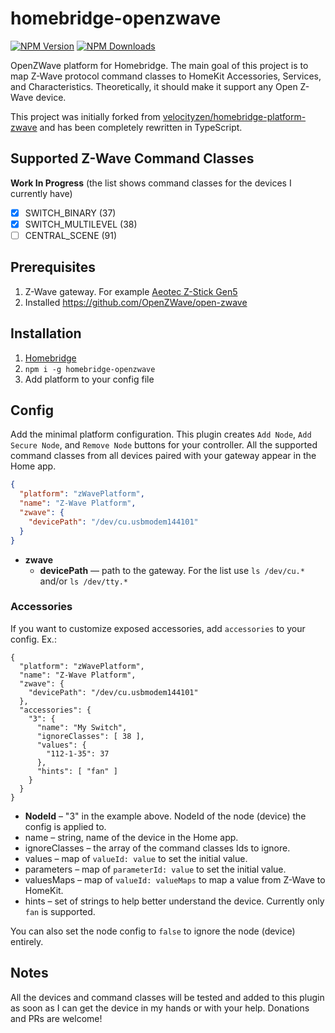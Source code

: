# homebridge-openzwave

[![NPM Version](https://img.shields.io/npm/v/homebridge-openzwave.svg?style=flat-square)](https://www.npmjs.com/package/homebridge-openzwave)
[![NPM Downloads](https://img.shields.io/npm/dt/homebridge-openzwave.svg?style=flat-square)](https://www.npmjs.com/package/homebridge-openzwave)

OpenZWave platform for Homebridge. The main goal of this project is to map Z-Wave protocol command classes to HomeKit Accessories, Services, and Characteristics. Theoretically, it should make it support any Open Z-Wave device.

This project was initially forked from [velocityzen/homebridge-platform-zwave](https://github.com/velocityzen/homebridge-platform-zwave) and has been completely rewritten in TypeScript.

## Supported Z-Wave Command Classes

__Work In Progress__ (the list shows command classes for the devices I currently have)

- [x] SWITCH_BINARY (37)
- [x] SWITCH_MULTILEVEL (38)
- [ ] CENTRAL_SCENE (91)

## Prerequisites

1. Z-Wave gateway. For example [Aeotec Z-Stick Gen5](https://aeotec.com/z-wave-usb-stick)
2. Installed https://github.com/OpenZWave/open-zwave

## Installation

1. [Homebridge](https://github.com/nfarina/homebridge)
2. `npm i -g homebridge-openzwave`
3. Add platform to your config file

## Config

Add the minimal platform configuration. This plugin creates `Add Node`, `Add Secure Node`, and `Remove Node` buttons for your controller. All the supported command classes from all devices paired with your gateway appear in the Home app.

```json
{
  "platform": "zWavePlatform",
  "name": "Z-Wave Platform",
  "zwave": {
    "devicePath": "/dev/cu.usbmodem144101"
  }
}
```

* __zwave__
  * __devicePath__ — path to the gateway. For the list use `ls /dev/cu.*` and/or `ls /dev/tty.*`

### Accessories

If you want to customize exposed accessories, add `accessories` to your config. Ex.:

```
{
  "platform": "zWavePlatform",
  "name": "Z-Wave Platform",
  "zwave": {
    "devicePath": "/dev/cu.usbmodem144101"
  },
  "accessories": {
    "3": {
      "name": "My Switch",
      "ignoreClasses": [ 38 ],
      "values": {
        "112-1-35": 37
      },
      "hints": [ "fan" ]
    }
  }
}
```

- __NodeId__ – "3" in the example above. NodeId of the node (device) the config is applied to.
- name – string, name of the device in the Home app.
- ignoreClasses – the array of the command classes Ids to ignore.
- values – map of `valueId: value` to set the initial value.
- parameters – map of `parameterId: value` to set the initial value.
- valuesMaps – map of `valueId: valueMaps` to map a value from Z-Wave to HomeKit.
- hints – set of strings to help better understand the device.  Currently only `fan` is supported.

You can also set the node config to `false` to ignore the node (device) entirely.

## Notes

All the devices and command classes will be tested and added to this plugin as soon as I can get the device in my hands or with your help. Donations and PRs are welcome!
